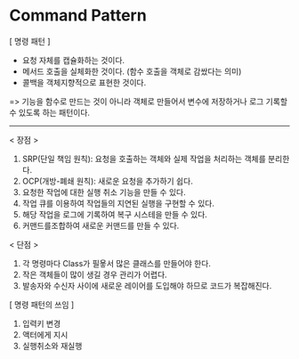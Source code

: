 # Command Pattern
[ 명령 패턴 ]
- 요청 자체를 캡슐화하는 것이다.
- 메서드 호출을 실체화한 것이다. (함수 호출을 객체로 감쌌다는 의미)
- 콜백을 객체지향적으로 표현한 것이다.
  
=> 기능을 함수로 만드는 것이 아니라 객체로 만들어서 변수에 저장하거나 로그 기록할 수 있도록 하는 패턴이다.

-----------------------------------------------------------------------------------

< 장점 >
1) SRP(단일 책임 원칙): 요청을 호출하는 객체와 실제 작업을 처리하는 객체를 분리한다.
2) OCP(개방-폐쇄 원칙): 새로운 요청을 추가하기 쉽다.
3) 요청한 작업에 대한 실행 취소 기능을 만들 수 있다.
4) 작업 큐를 이용하여 작업들의 지연된 실행을 구현할 수 있다.
5) 해당 작업을 로그에 기록하여 복구 시스테을 만들 수 있다.
6) 커맨드를조합하여 새로운 커맨드를 만들 수 있다.

< 단점 >
1) 각 명령마다 Class가 필욯서 많은 클래스를 만들어야 한다.
2) 작은 객체들이 많이 생길 경우 관리가 어렵다.
3) 발송자와 수신자 사이에 새로운 레이어를 도입해야 하므로 코드가 복잡해진다.

[ 명령 패턴의 쓰임 ]
1. 입력키 변경
2. 액터에게 지시
3. 실행취소와 재실행
